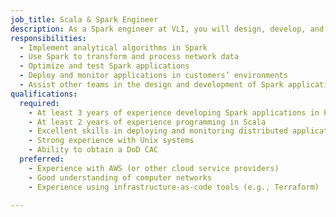 ```yaml
---
job_title: Scala & Spark Engineer
description: As a Spark engineer at VLI, you will design, develop, and optimize Spark applications for big data processing at large scale.
responsibilities:
  - Implement analytical algorithms in Spark
  - Use Spark to transform and process network data
  - Optimize and test Spark applications
  - Deploy and monitor applications in customers’ environments
  - Assist other teams in the design and development of Spark applications
qualifications:
  required:
    - At least 3 years of experience developing Spark applications in PySpark and/or Scala
    - At least 2 years of experience programming in Scala
    - Excellent skills in deploying and monitoring distributed applications
    - Strong experience with Unix systems
    - Ability to obtain a DoD CAC
  preferred:
    - Experience with AWS (or other cloud service providers)
    - Good understanding of computer networks
    - Experience using infrastructure-as-code tools (e.g., Terraform)

---
```

